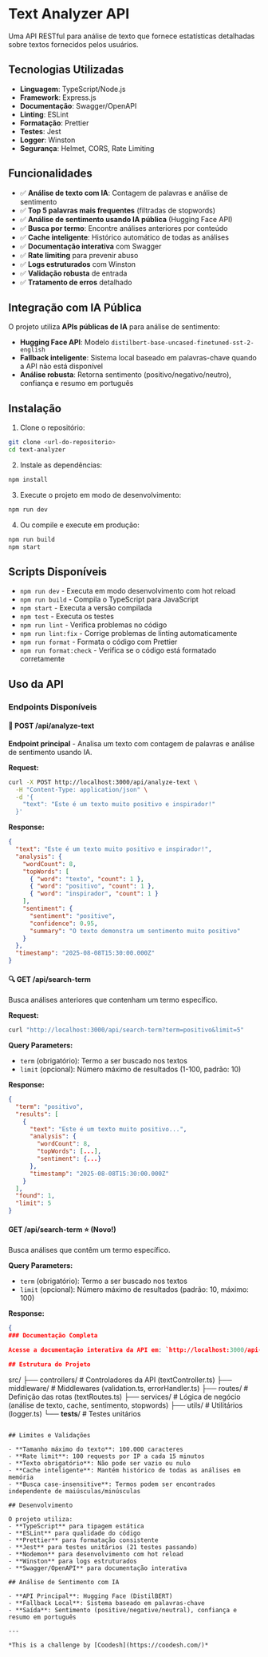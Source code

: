 # Text Analyzer API

Uma API RESTful para análise de texto que fornece estatísticas detalhadas sobre textos fornecidos pelos usuários.

## Tecnologias Utilizadas

- **Linguagem**: TypeScript/Node.js
- **Framework**: Express.js
- **Documentação**: Swagger/OpenAPI
- **Linting**: ESLint
- **Formatação**: Prettier
- **Testes**: Jest
- **Logger**: Winston
- **Segurança**: Helmet, CORS, Rate Limiting

## Funcionalidades

- ✅ **Análise de texto com IA**: Contagem de palavras e análise de sentimento
- ✅ **Top 5 palavras mais frequentes** (filtradas de stopwords)  
- ✅ **Análise de sentimento usando IA pública** (Hugging Face API)
- ✅ **Busca por termo**: Encontre análises anteriores por conteúdo
- ✅ **Cache inteligente**: Histórico automático de todas as análises
- ✅ **Documentação interativa** com Swagger
- ✅ **Rate limiting** para prevenir abuso
- ✅ **Logs estruturados** com Winston
- ✅ **Validação robusta** de entrada
- ✅ **Tratamento de erros** detalhado

## Integração com IA Pública

O projeto utiliza **APIs públicas de IA** para análise de sentimento:
- **Hugging Face API**: Modelo `distilbert-base-uncased-finetuned-sst-2-english`
- **Fallback inteligente**: Sistema local baseado em palavras-chave quando a API não está disponível
- **Análise robusta**: Retorna sentimento (positivo/negativo/neutro), confiança e resumo em português

## Instalação

1. Clone o repositório:
```bash
git clone <url-do-repositorio>
cd text-analyzer
```

2. Instale as dependências:
```bash
npm install
```

3. Execute o projeto em modo de desenvolvimento:
```bash
npm run dev
```

4. Ou compile e execute em produção:
```bash
npm run build
npm start
```

## Scripts Disponíveis

- `npm run dev` - Executa em modo desenvolvimento com hot reload
- `npm run build` - Compila o TypeScript para JavaScript
- `npm start` - Executa a versão compilada
- `npm test` - Executa os testes
- `npm run lint` - Verifica problemas no código
- `npm run lint:fix` - Corrige problemas de linting automaticamente
- `npm run format` - Formata o código com Prettier
- `npm run format:check` - Verifica se o código está formatado corretamente

## Uso da API

### Endpoints Disponíveis

#### 🚀 POST /api/analyze-text
**Endpoint principal** - Analisa um texto com contagem de palavras e análise de sentimento usando IA.

**Request:**
```bash
curl -X POST http://localhost:3000/api/analyze-text \
  -H "Content-Type: application/json" \
  -d '{
    "text": "Este é um texto muito positivo e inspirador!"
  }'
```

**Response:**
```json
{
  "text": "Este é um texto muito positivo e inspirador!",
  "analysis": {
    "wordCount": 8,
    "topWords": [
      { "word": "texto", "count": 1 },
      { "word": "positivo", "count": 1 },
      { "word": "inspirador", "count": 1 }
    ],
    "sentiment": {
      "sentiment": "positive",
      "confidence": 0.95,
      "summary": "O texto demonstra um sentimento muito positivo"
    }
  },
  "timestamp": "2025-08-08T15:30:00.000Z"
}
```

#### 🔍 GET /api/search-term
Busca análises anteriores que contenham um termo específico.

**Request:**
```bash
curl "http://localhost:3000/api/search-term?term=positivo&limit=5"
```

**Query Parameters:**
- `term` (obrigatório): Termo a ser buscado nos textos
- `limit` (opcional): Número máximo de resultados (1-100, padrão: 10)

**Response:**
```json
{
  "term": "positivo",
  "results": [
    {
      "text": "Este é um texto muito positivo...",
      "analysis": {
        "wordCount": 8,
        "topWords": [...],
        "sentiment": {...}
      },
      "timestamp": "2025-08-08T15:30:00.000Z"
    }
  ],
  "found": 1,
  "limit": 5
}
```

#### GET /api/search-term ⭐ (Novo!)
Busca análises que contêm um termo específico.

**Query Parameters:**
- `term` (obrigatório): Termo a ser buscado nos textos
- `limit` (opcional): Número máximo de resultados (padrão: 10, máximo: 100)

**Response:**
```json
{
### Documentação Completa

Acesse a documentação interativa da API em: `http://localhost:3000/api-docs`

## Estrutura do Projeto

```
src/
├── controllers/     # Controladores da API (textController.ts)
├── middleware/      # Middlewares (validation.ts, errorHandler.ts)
├── routes/         # Definição das rotas (textRoutes.ts)
├── services/       # Lógica de negócio (análise de texto, cache, sentimento, stopwords)
├── utils/          # Utilitários (logger.ts)
└── __tests__/      # Testes unitários
```

## Limites e Validações

- **Tamanho máximo do texto**: 100.000 caracteres
- **Rate limit**: 100 requests por IP a cada 15 minutos
- **Texto obrigatório**: Não pode ser vazio ou nulo
- **Cache inteligente**: Mantém histórico de todas as análises em memória
- **Busca case-insensitive**: Termos podem ser encontrados independente de maiúsculas/minúsculas

## Desenvolvimento

O projeto utiliza:
- **TypeScript** para tipagem estática
- **ESLint** para qualidade do código  
- **Prettier** para formatação consistente
- **Jest** para testes unitários (21 testes passando)
- **Nodemon** para desenvolvimento com hot reload
- **Winston** para logs estruturados
- **Swagger/OpenAPI** para documentação interativa

## Análise de Sentimento com IA

- **API Principal**: Hugging Face (DistilBERT)
- **Fallback Local**: Sistema baseado em palavras-chave
- **Saída**: Sentimento (positive/negative/neutral), confiança e resumo em português

---

*This is a challenge by [Coodesh](https://coodesh.com/)*
